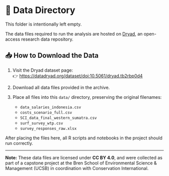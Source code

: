 # 📁 Data Directory

This folder is intentionally left empty.

The data files required to run the analysis are hosted on [Dryad](https://datadryad.org/dataset/doi:10.5061/dryad.tb2rbp0d4), an open-access research data repository.

## 📥 How to Download the Data

1. Visit the Dryad dataset page:  
   👉 https://datadryad.org/dataset/doi:10.5061/dryad.tb2rbp0d4

2. Download all data files provided in the archive.

3. Place all files into this `data/` directory, preserving the original filenames:
   - `data_salaries_indonesia.csv`
   - `costs_scenario_full.csv`
   - `SCI_data_final_western_sumatra.csv`
   - `surf_survey_wtp.csv`
   - `survey_responses_raw.xlsx`

After placing the files here, all R scripts and notebooks in the project should run correctly.

---

**Note:** These data files are licensed under **CC BY 4.0**, and were collected as part of a capstone project at the Bren School of Environmental Science & Management (UCSB) in coordination with Conservation International.

